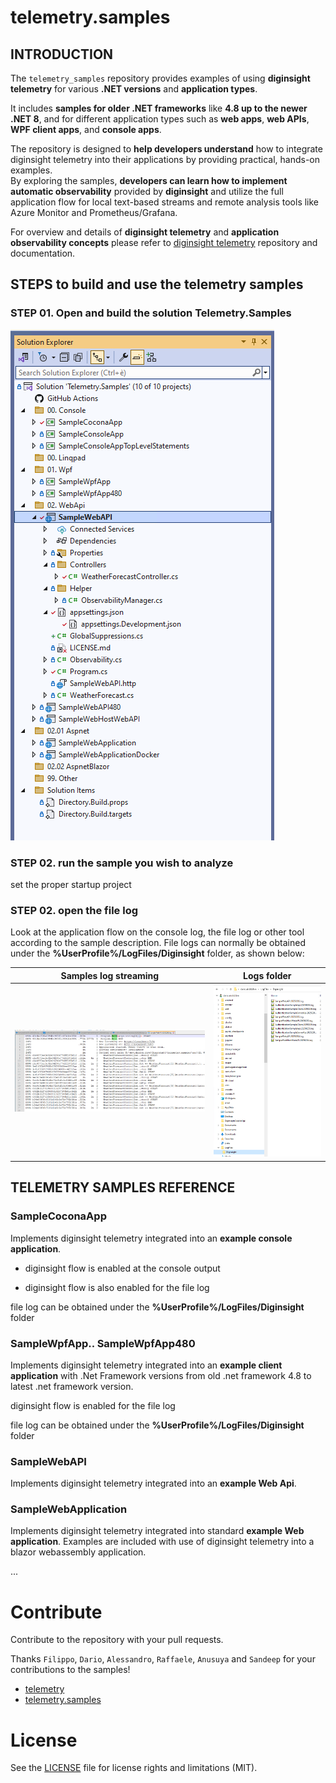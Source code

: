 # telemetry.samples

## INTRODUCTION 

The `telemetry_samples` repository provides examples of using __diginsight telemetry__ for various __.NET versions__ and __application types__.<br> 

It includes __samples for older .NET frameworks__ like __4.8 up to the newer .NET 8__, and for different application types such as __web apps__, __web APIs__, __WPF client apps__, and __console apps__.

The repository is designed to __help developers understand__ how to integrate diginsight telemetry into their applications by providing practical, hands-on examples.<br> 
By exploring the samples, __developers can learn how to implement automatic observability__ provided by __diginsight__ and utilize the full application flow for local text-based streams and remote analysis tools like Azure Monitor and Prometheus/Grafana.

For overview and details of __diginsight telemetry__ and __application observability concepts__ please refer to
[diginsight telemetry](https://github.com/diginsight/telemetry) repository and documentation.<br> 

## STEPS to build and use the telemetry samples

### STEP 01. Open and build the solution Telemetry.Samples

![alt text](<src/docs/001.01 Telemetry samples solution.png>)

### STEP 02. run the sample you wish to analyze
set the proper startup project 

### STEP 02. open the file log 
Look at the application flow on the console log, the file log or other tool according to the sample description.
File logs can normally be obtained under the __%UserProfile%/LogFiles/Diginsight__ folder, as shown below:


| Samples log streaming | Logs folder |
|----------|----------|
| ![alt text](<src/docs/001.02 sample telemetry flow.png>) | ![alt text](<src/docs/001.02 logs folder.png>) |


## TELEMETRY SAMPLES REFERENCE

### SampleCoconaApp
Implements diginsight telemetry integrated into an __example console application__.

- diginsight flow is enabled at the console output
<!-- ![alt text](<docs/001.01 SampleConsoleApp console.png>) -->

- diginsight flow is also enabled for the file log
<!-- ![alt text](<docs/001.01 SampleConsoleApp filelog.png>) -->
file log can be obtained under the __%UserProfile%/LogFiles/Diginsight__ folder

### SampleWpfApp.. SampleWpfApp480
Implements diginsight telemetry integrated into an __example client application__ with .Net Framework versions from old .net framework 4.8 to latest .net framework version.
<!-- ![alt text](<docs/002.01 EasySample client.png>) -->

diginsight flow is enabled for the file log 
<!-- ![alt text](<docs/002.02a EasySample client file log.png>) -->
file log can be obtained under the __%UserProfile%/LogFiles/Diginsight__ folder

### SampleWebAPI
Implements diginsight telemetry integrated into an __example Web Api__.
<!-- ![alt text](<docs/003.01 Sample web API.png>) -->

### SampleWebApplication
Implements diginsight telemetry integrated into standard  __example Web application__.
Examples are included with use of diginsight telemetry into a blazor webassembly application.

...

# Contribute
Contribute to the repository with your pull requests. 

Thanks `Filippo`, `Dario`, `Alessandro`, `Raffaele`, `Anusuya` and `Sandeep` for your contributions to the samples!

- [telemetry](https://github.com/diginsight/telemetry)
- [telemetry.samples](https://github.com/diginsight/telemetry.samples)

# License
See the [LICENSE](<LICENSE>) file for license rights and limitations (MIT).

